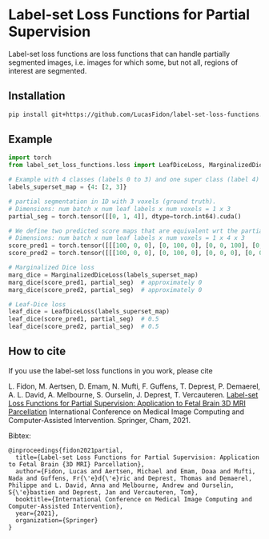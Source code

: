 # Label-set Loss Functions for Partial Supervision
Label-set loss functions are loss functions 
that can handle partially segmented images,
i.e. images for which some, but not all, regions of interest
are segmented.


## Installation
```bash
pip install git+https://github.com/LucasFidon/label-set-loss-functions.git
```

## Example
```python
import torch
from label_set_loss_functions.loss import LeafDiceLoss, MarginalizedDiceLoss

# Example with 4 classes (labels 0 to 3) and one super class (label 4) that contains the labels 2 and 3
labels_superset_map = {4: [2, 3]}

# partial segmentation in 1D with 3 voxels (ground truth).
# Dimensions: num batch x num leaf labels x num voxels = 1 x 3
partial_seg = torch.tensor([[0, 1, 4]], dtype=torch.int64).cuda()

# We define two predicted score maps that are equivalent wrt the partial annotation
# Dimensions: num batch x num leaf labels x num voxels = 1 x 4 x 3
score_pred1 = torch.tensor([[[100, 0, 0], [0, 100, 0], [0, 0, 100], [0, 0, 0]]], dtype=torch.float32).cuda()
score_pred2 = torch.tensor([[[100, 0, 0], [0, 100, 0], [0, 0, 0], [0, 0, 100]]], dtype=torch.float32).cuda()

# Marginalized Dice loss
marg_dice = MarginalizedDiceLoss(labels_superset_map)
marg_dice(score_pred1, partial_seg)  # approximately 0
marg_dice(score_pred2, partial_seg)  # approximately 0

# Leaf-Dice loss
leaf_dice = LeafDiceLoss(labels_superset_map)
leaf_dice(score_pred1, partial_seg)  # 0.5
leaf_dice(score_pred2, partial_seg)  # 0.5
```

## How to cite
If you use the label-set loss functions in you work, please cite

L. Fidon, M. Aertsen, D. Emam, N. Mufti, F. Guffens, T. Deprest, P. Demaerel, A. L. David, A. Melbourne, S. Ourselin, J. Deprest, T. Vercauteren.
[Label-set Loss Functions for Partial Supervision: Application to Fetal Brain 3D MRI Parcellation][arxiv]
International Conference on Medical Image Computing and Computer-Assisted Intervention. Springer, Cham, 2021.

Bibtex:
```
@inproceedings{fidon2021partial,
  title={Label-set Loss Functions for Partial Supervision: Application to Fetal Brain {3D MRI} Parcellation},
  author={Fidon, Lucas and Aertsen, Michael and Emam, Doaa and Mufti, Nada and Guffens, Fr{\'e}d{\'e}ric and Deprest, Thomas and Demaerel, Philippe and L. David, Anna and Melbourne, Andrew and Ourselin, S{\'e}bastien and Deprest, Jan and Vercauteren, Tom},
  booktitle={International Conference on Medical Image Computing and Computer-Assisted Intervention},
  year={2021},
  organization={Springer}
}
```
[arxiv]: https://arxiv.org/abs/2107.03846
